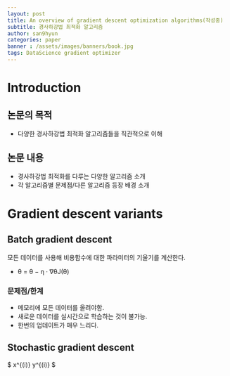 ```yaml
---
layout: post
title: An overview of gradient descent optimization algorithms(작성중)
subtitle: 경사하강법 최적화 알고리즘 
author: san9hyun
categories: paper
banner : /assets/images/banners/book.jpg
tags: DataScience gradient optimizer 
---
```


# Introduction

## 논문의 목적
- 다양한 경사하강법 최적화 알고리즘들을 직관적으로 이해

## 논문 내용
- 경사하강법 최적화를 다루는 다양한 알고리즘 소개
- 각 알고리즘별 문제점/다른 알고리즘 등장 배경 소개

# Gradient descent variants

## Batch gradient descent 
모든 데이터를 사용해 비용함수에 대한 파라미터의 기울기를 계산한다.<br>

- θ = θ − η · ∇θJ(θ)

### 문제점/한계

- 메모리에 모든 데이터를 올려야함. 
- 새로운 데이터를 실시간으로 학습하는 것이 불가능.
- 한번의 업데이트가 매우 느리다.

## Stochastic gradient descent
$ x^{(i)} y^{(i)} $  
